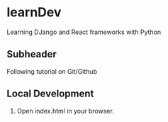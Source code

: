 # learnDev
Learning DJango and React frameworks with Python

## Subheader
Following tutorial on Git/Github

## Local Development

1. Open index.html in your browser.